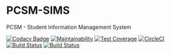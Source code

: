 # PCSM-SIMS
PCSM - Student Information Management System

[![Codacy Badge](https://api.codacy.com/project/badge/Grade/892e389d422e4e568d758d702db1dfa3)](https://app.codacy.com/app/PCSM-Edu/PCSM-SIMS?utm_source=github.com&utm_medium=referral&utm_content=PCSM-Edu/PCSM-SIMS&utm_campaign=badger)
[![Maintainability](https://api.codeclimate.com/v1/badges/efaecbc121fa5ab2dcce/maintainability)](https://codeclimate.com/github/PCSM-Edu/PCSM-SIMS/maintainability)
[![Test Coverage](https://api.codeclimate.com/v1/badges/efaecbc121fa5ab2dcce/test_coverage)](https://codeclimate.com/github/PCSM-Edu/PCSM-SIMS/test_coverage)
[![CircleCI](https://circleci.com/gh/PCSM-Edu/PCSM-SIMS/tree/master.svg?style=svg)](https://circleci.com/gh/PCSM-Edu/PCSM-SIMS/tree/master)
[![Build Status](https://semaphoreci.com/api/v1/pcsm/pcsm-sims/branches/master/badge.svg)](https://semaphoreci.com/pcsm/pcsm-sims)
[![Build Status](https://travis-ci.com/PCSM-Edu/PCSM-SIMS.svg?branch=master)](https://travis-ci.com/PCSM-Edu/PCSM-SIMS)